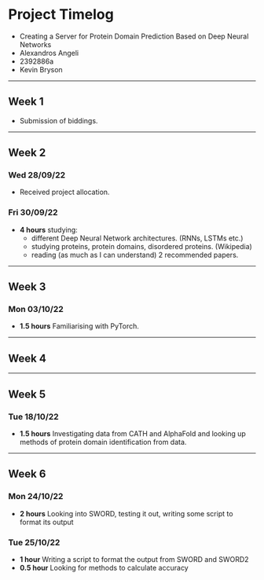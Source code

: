 # Project Timelog

- Creating a Server for Protein Domain Prediction Based on Deep Neural Networks
- Alexandros Angeli 
- 2392886a
- Kevin Bryson

---

## Week 1

- Submission of biddings.

---

## Week 2

### Wed 28/09/22

- Received project allocation.

### Fri 30/09/22

- **4 hours** studying:
  - different Deep Neural Network architectures. (RNNs, LSTMs etc.)
  - studying proteins, protein domains, disordered proteins. (Wikipedia)
  - reading (as much as I can understand) 2 recommended papers.

---

## Week 3

### Mon 03/10/22

- **1.5 hours** Familiarising with PyTorch.

---

## Week 4

---

## Week 5

### Tue 18/10/22

- **1.5 hours** Investigating data from CATH and AlphaFold and looking up methods of protein domain identification from data.

---

## Week 6

### Mon 24/10/22

- **2 hours** Looking into SWORD, testing it out, writing some script to format its output

### Tue 25/10/22

- **1 hour** Writing a script to format the output from SWORD and SWORD2
- **0.5 hour** Looking for methods to calculate accuracy